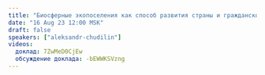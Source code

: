 ```yaml
---
title: "Биосферные экопоселения как способ развития страны и гражданского общества"
date: "16 Aug 23 12:00 MSK"
draft: false
speakers: ["aleksandr-chudilin"]
videos:
  доклад: 7ZwMeD0CjEw
  обсуждение доклада: -bEWWKSVzng
---
```

